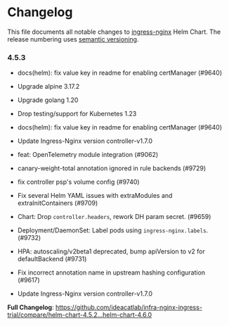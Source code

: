# Changelog

This file documents all notable changes to [ingress-nginx](https://github.com/ideacatlab/infra-nginx-ingress-trial) Helm Chart. The release numbering uses [semantic versioning](http://semver.org).

### 4.5.3

* docs(helm): fix value key in readme for enabling certManager (#9640)
* Upgrade alpine 3.17.2
* Upgrade golang 1.20
* Drop testing/support for Kubernetes 1.23
* docs(helm): fix value key in readme for enabling certManager (#9640)
* Update Ingress-Nginx version controller-v1.7.0
* feat: OpenTelemetry module integration (#9062)
* canary-weight-total annotation ignored in rule backends (#9729)
* fix controller psp's volume config (#9740)
* Fix several Helm YAML issues with extraModules and extraInitContainers (#9709)
* Chart: Drop `controller.headers`, rework DH param secret. (#9659)
* Deployment/DaemonSet: Label pods using `ingress-nginx.labels`. (#9732)
* HPA: autoscaling/v2beta1 deprecated, bump apiVersion to v2 for defaultBackend (#9731)
* Fix incorrect annotation name in upstream hashing configuration (#9617)

* Update Ingress-Nginx version controller-v1.7.0

**Full Changelog**: https://github.com/ideacatlab/infra-nginx-ingress-trial/compare/helm-chart-4.5.2...helm-chart-4.6.0
